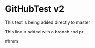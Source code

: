 # GitHubTest v2

This text is being added directly to master

This line is added with a branch and pr

#hmm
